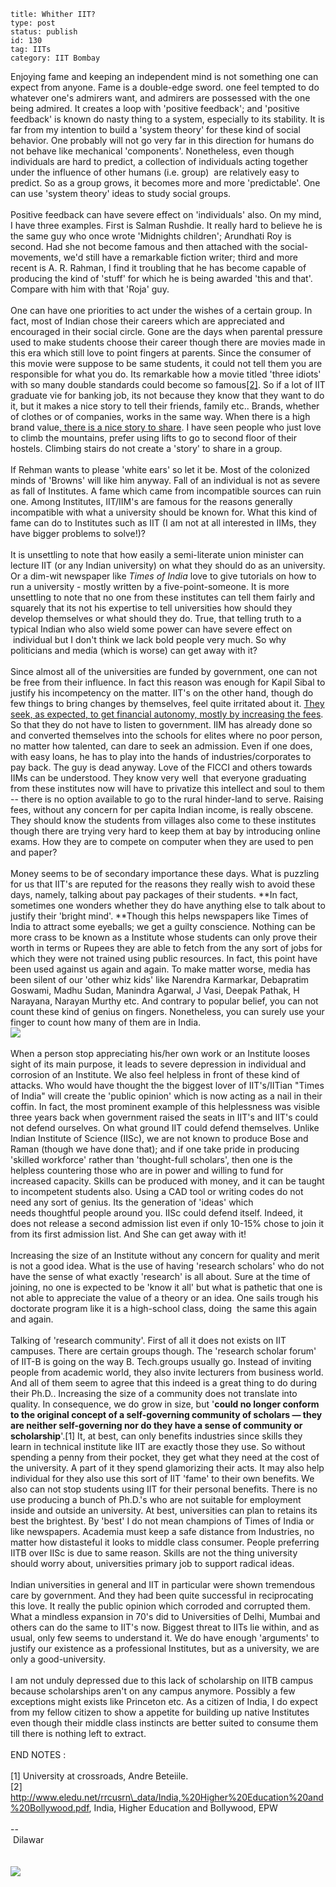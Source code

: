 ~~~~ 
title: Whither IIT?
type: post
status: publish
id: 130
tag: IITs
category: IIT Bombay
~~~~

Enjoying fame and keeping an independent mind is not something one can
expect from anyone. Fame is a double-edge sword. one feel tempted to do
whatever one's admirers want, and admirers are possessed with the one
being admired. It creates a loop with 'positive feedback'; and 'positive
feedback' is known do nasty thing to a system, especially to its
stability. It is far from my intention to build a 'system theory' for
these kind of social behavior. One probably will not go very far in this
direction for humans do not behave like mechanical 'components'.
Nonetheless, even though individuals are hard to predict, a collection
of individuals acting together under the influence of other humans (i.e.
group)  are relatively easy to predict. So as a group grows, it becomes
more and more 'predictable'. One can use 'system theory' ideas to study
social groups.\
\
Positive feedback can have severe effect on 'individuals' also. On my
mind, I have three examples. First is Salman Rushdie. It really hard to
believe he is the same guy who once wrote 'Midnights children';
Arundhati Roy is second. Had she not become famous and then attached
with the social-movements, we'd still have a remarkable fiction writer;
third and more recent is A. R. Rahman, I find it troubling that he has
become capable of producing the kind of 'stuff' for which he is being
awarded 'this and that'. Compare with him with that 'Roja' guy.\
\
One can have one priorities to act under the wishes of a certain group.
In fact, most of Indian chose their careers which are appreciated and
encouraged in their social circle. Gone are the days when parental
pressure used to make students choose their career though there are
movies made in this era which still love to point fingers at parents.
Since the consumer of this movie were suppose to be same students, it
could not tell them you are responsible for what you do. Its remarkable
how a movie titled 'three idiots' with so many double standards could
become so
famous[[2]](http://www.eledu.net/rrcusrn_data/India,%20Higher%20Education%20and%20Bollywood.pdf).
So if a lot of IIT graduate vie for banking job, its not because they
know that they want to do it, but it makes a nice story to tell their
friends, family etc.. Brands, whether of clothes or of companies, works
in the same way. When there is a high brand value[, there is a nice
story to
share](http://www.guardian.co.uk/commentisfree/2010/dec/21/christmas-gift-aditya-chakrabortty).
I have seen people who just love to climb the mountains, prefer using
lifts to go to second floor of their hostels. Climbing stairs do not
create a 'story' to share in a group.\
\
If Rehman wants to please 'white ears' so let it be. Most of the
colonized minds of 'Browns' will like him anyway. Fall of an individual
is not as severe as fall of Institutes. A fame which came from
incompatible sources can ruin one. Among Institutes, IIT/IIM's are
famous for the reasons generally incompatible with what a university
should be known for. What this kind of fame can do to Institutes such as
IIT (I am not at all interested in IIMs, they have bigger problems to
solve!)?\
\
It is unsettling to note that how easily a semi-literate union minister
can lecture IIT (or any Indian university) on what they should do as an
university. Or a dim-wit newspaper like *Times of India* love to give
tutorials on how to run a university - mostly written by a
five-point-someone. It is more unsettling to note that no one from these
institutes can tell them fairly and squarely that its not his expertise
to tell universities how should they develop themselves or what should
they do. True, that telling truth to a typical Indian who also wield
some power can have severe effect on  individual but I don't think we
lack bold people very much. So why politicians and media (which is
worse) can get away with it?\
\
Since almost all of the universities are funded by government, one can
not be free from their influence. In fact this reason was enough for
Kapil Sibal to justify his incompetency on the matter. IIT's on the
other hand, though do few things to bring changes by themselves, feel
quite irritated about it. [They seek, as expected, to get financial
autonomy, mostly by increasing the
fees](http://www.iitbombay.org/news/Current/iit-faculty-strike-over-pay-and-autonomy).
So that they do not have to listen to government. IIM has already done
so and converted themselves into the schools for elites where no poor
person, no matter how talented, can dare to seek an admission. Even if
one does, with easy loans, he has to play into the hands of
industries/corporates to pay back. The guy is dead anyway. Love of the
FICCI and others towards IIMs can be understood. They know very well
 that everyone graduating from these institutes now will have to
privatize this intellect and soul to them -- there is no option
available to go to the rural hinder-land to serve. Raising fees, without
any concern for per capita Indian income, is really obscene. They should
know the students from villages also come to these institutes though
there are trying very hard to keep them at bay by introducing online
exams. How they are to compete on computer when they are used to pen and
paper?\
\
Money seems to be of secondary importance these days. What is puzzling
for us that IIT's are reputed for the reasons they really wish to avoid
these days, namely, talking about pay packages of their students. **In
fact, sometimes one wonders whether they do have anything else to talk
about to justify their 'bright mind'. **Though this helps newspapers
like Times of India to attract some eyeballs; we get a guilty
conscience. Nothing can be more crass to be known as a Institute whose
students can only prove their worth in terms or Rupees they are able to
fetch from the any sort of jobs for which they were not trained using
public resources. In fact, this point have been used against us again
and again. To make matter worse, media has been silent of our 'other
whiz kids' like Narendra Karmarkar, Debapratim Goswami, Madhu Sudan,
Manindra Agarwal, J Vasi, Deepak Pathak, H Narayana, Narayan Murthy etc.
And contrary to popular belief, you can not count these kind of genius
on fingers. Nonetheless, you can surely use your finger to count how
many of them are in India.\
[![](http://dilawarrajput.files.wordpress.com/2011/02/20110125529017011.jpg?w=211)](http://dilawarrajput.files.wordpress.com/2011/02/20110125529017011.jpg)
\
\
When a person stop appreciating his/her own work or an Institute looses
sight of its main purpose, it leads to severe depression in individual
and corrosion of an Institute. We also feel helpless in front of these
kind of attacks. Who would have thought the the biggest lover of
IIT's/IITian "Times of India" will create the 'public opinion' which is
now acting as a nail in their coffin. In fact, the most prominent
example of this helplessness was visible three years back when
government raised the seats in IIT's and IIT's could not defend
ourselves. On what ground IIT could defend themselves. Unlike Indian
Institute of Science (IISc), we are not known to produce Bose and Raman
(though we have done that); and if one take pride in producing 'skilled
workforce' rather than 'thought-full scholars', then one is the helpless
countering those who are in power and willing to fund for increased
capacity. Skills can be produced with money, and it can be taught to
incompetent students also. Using a CAD tool or writing codes do not need
any sort of genius. Its the generation of 'ideas' which
needs thoughtful people around you. IISc could defend itself. Indeed, it
does not release a second admission list even if only 10-15% chose to
join it from its first admission list. And She can get away with it!\
\
Increasing the size of an Institute without any concern for quality and
merit is not a good idea. What is the use of having 'research scholars'
who do not have the sense of what exactly 'research' is all about. Sure
at the time of joining, no one is expected to be 'know it all' but what
is pathetic that one is not able to appreciate the value of a theory or
an idea. One sails trough his doctorate program like it is a high-school
class, doing  the same this again and again.\
\
Talking of 'research community'. First of all it does not exists on IIT
campuses. There are certain groups though. The 'research scholar forum'
of IIT-B is going on the way B. Tech.groups usually go. Instead of
inviting people from academic world, they also invite lecturers
from business world. And all of them seem to agree that this indeed is a
great thing to do during their Ph.D.. Increasing the size of a community
does not translate into quality. In consequence, we do grow in size, but
'**could no longer conform to the original concept of a self-governing
community of scholars — they are neither self-governing nor do they have
a sense of community or scholarship**'.[1] It, at best, can only
benefits industries since skills they learn in technical institute like
IIT are exactly those they use. So without spending a penny from their
pocket, they get what they need at the cost of the university. A part of
it they spend glamorizing their acts. It may also help individual for
they also use this sort of IIT 'fame' to their own benefits. We also can
not stop students using IIT for their personal benefits. There is no use
producing a bunch of Ph.D.'s who are not suitable for employment inside
and outside an university. At best, universities can plan to retains its
best the brightest. By 'best' I do not mean champions of Times of India
or like newspapers. Academia must keep a safe distance from Industries,
no matter how distasteful it looks to middle class consumer. People
preferring IITB over IISc is due to same reason. Skills are not the
thing university should worry about, universities primary job to support
radical ideas.\
\
Indian universities in general and IIT in particular were shown
tremendous care by government. And they had been quite successful in
reciprocating this love. It really the public opinion which corroded and
corrupted them. What a mindless expansion in 70's did to Universities of
Delhi, Mumbai and others can do the same to IIT's now. Biggest threat to
IITs lie within, and as usual, only few seems to understand it. We do
have enough 'arguments' to justify our existence as a professional
Institutes, but as a university, we are only a good-university.\
\
I am not unduly depressed due to this lack of scholarship on IITB campus
because scholarships aren't on any campus anymore. Possibly a few
exceptions might exists like Princeton etc. As a citizen of India, I do
expect from my fellow citizen to show a appetite for building up native
Institutes even though their middle class instincts are better suited to
consume them till there is nothing left to extract. \
\
END NOTES :\
\
[1] University at crossroads, Andre Beteiile.\
[2]
http://www.eledu.net/rrcusrn\_data/India,%20Higher%20Education%20and%20Bollywood.pdf,
India, Higher Education and Bollywood, EPW\
\
--\
 Dilawar\
[\
](http://dilawarrajput.files.wordpress.com/2011/02/20110125529017011.jpg)[\
](http://dilawarrajput.files.wordpress.com/2011/02/20110125529017011.jpg)
![](https://blogger.googleusercontent.com/tracker/3794193585985230867-3793672214827513759?l=dilawarsays.blogspot.com)
